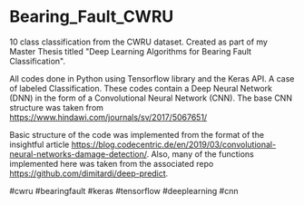 # Bearing_Fault_CWRU
10 class classification from the CWRU dataset. Created as part of my Master Thesis titled "Deep Learning Algorithms for Bearing Fault Classification".

All codes done in Python using Tensorflow library and the Keras API. A case of labeled Classification. These codes contain a Deep Neural Network (DNN) in the form of a Convolutional Neural Network (CNN). The base CNN structure was taken from https://www.hindawi.com/journals/sv/2017/5067651/

Basic structure of the code was implemented from the format of the insightful article https://blog.codecentric.de/en/2019/03/convolutional-neural-networks-damage-detection/. Also, many of the functions implemented here was taken from the associated repo https://github.com/dimitardi/deep-predict.

#cwru #bearingfault #keras #tensorflow #deeplearning #cnn
